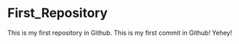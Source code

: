 # First_Repository
This is my first repository in Github.
This is my first commit in Github! Yehey!

